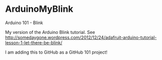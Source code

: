 ArduinoMyBlink
==============

Arduino 101 - Blink

My version of the Arduino Blink tutorial. See http://somedaygone.wordpress.com/2012/12/24/adafruit-arduino-tutorial-lesson-1-let-there-be-blink/

I am adding this to GitHub as a GitHub 101 project!